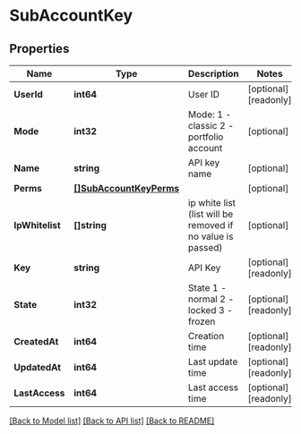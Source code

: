 # SubAccountKey

## Properties

Name | Type | Description | Notes
------------ | ------------- | ------------- | -------------
**UserId** | **int64** | User ID | [optional] [readonly] 
**Mode** | **int32** | Mode: 1 - classic 2 - portfolio account | [optional] 
**Name** | **string** | API key name | [optional] 
**Perms** | [**[]SubAccountKeyPerms**](SubAccountKey_perms.md) |  | [optional] 
**IpWhitelist** | **[]string** | ip white list (list will be removed if no value is passed) | [optional] 
**Key** | **string** | API Key | [optional] [readonly] 
**State** | **int32** | State 1 - normal 2 - locked 3 - frozen | [optional] [readonly] 
**CreatedAt** | **int64** | Creation time | [optional] [readonly] 
**UpdatedAt** | **int64** | Last update time | [optional] [readonly] 
**LastAccess** | **int64** | Last access time | [optional] [readonly] 

[[Back to Model list]](../README.md#documentation-for-models) [[Back to API list]](../README.md#documentation-for-api-endpoints) [[Back to README]](../README.md)



